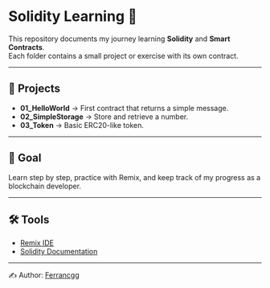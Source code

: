 # Solidity Learning 🚀  

This repository documents my journey learning **Solidity** and **Smart Contracts**.  
Each folder contains a small project or exercise with its own contract.  

---

## 📂 Projects  

- **01_HelloWorld** → First contract that returns a simple message.  
- **02_SimpleStorage** → Store and retrieve a number.  
- **03_Token** → Basic ERC20-like token.  

---

## 🎯 Goal  

Learn step by step, practice with Remix, and keep track of my progress as a blockchain developer.  

---

## 🛠 Tools  

- [Remix IDE](https://remix.ethereum.org/)  
- [Solidity Documentation](https://docs.soliditylang.org/)  

---

✍️ Author: [Ferrancgg](https://github.com/Ferrancgg)  
